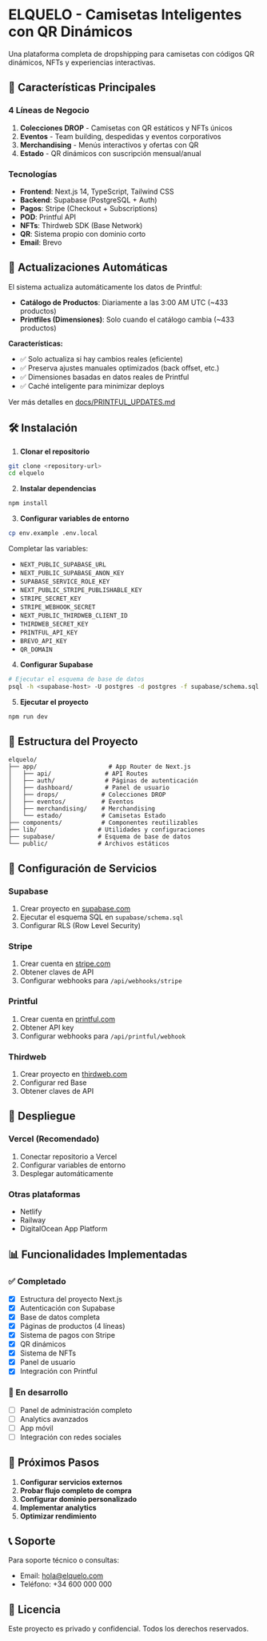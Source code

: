 # ELQUELO - Camisetas Inteligentes con QR Dinámicos

Una plataforma completa de dropshipping para camisetas con códigos QR dinámicos, NFTs y experiencias interactivas.

## 🚀 Características Principales

### 4 Líneas de Negocio

1. **Colecciones DROP** - Camisetas con QR estáticos y NFTs únicos
2. **Eventos** - Team building, despedidas y eventos corporativos
3. **Merchandising** - Menús interactivos y ofertas con QR
4. **Estado** - QR dinámicos con suscripción mensual/anual

### Tecnologías

- **Frontend**: Next.js 14, TypeScript, Tailwind CSS
- **Backend**: Supabase (PostgreSQL + Auth)
- **Pagos**: Stripe (Checkout + Subscriptions)
- **POD**: Printful API
- **NFTs**: Thirdweb SDK (Base Network)
- **QR**: Sistema propio con dominio corto
- **Email**: Brevo

## 🤖 Actualizaciones Automáticas

El sistema actualiza automáticamente los datos de Printful:

- **Catálogo de Productos**: Diariamente a las 3:00 AM UTC (~433 productos)
- **Printfiles (Dimensiones)**: Solo cuando el catálogo cambia (~433 productos)

**Características:**
- ✅ Solo actualiza si hay cambios reales (eficiente)
- ✅ Preserva ajustes manuales optimizados (back offset, etc.)
- ✅ Dimensiones basadas en datos reales de Printful
- ✅ Caché inteligente para minimizar deploys

Ver más detalles en [docs/PRINTFUL_UPDATES.md](docs/PRINTFUL_UPDATES.md)

## 🛠️ Instalación

1. **Clonar el repositorio**
```bash
git clone <repository-url>
cd elquelo
```

2. **Instalar dependencias**
```bash
npm install
```

3. **Configurar variables de entorno**
```bash
cp env.example .env.local
```

Completar las variables:
- `NEXT_PUBLIC_SUPABASE_URL`
- `NEXT_PUBLIC_SUPABASE_ANON_KEY`
- `SUPABASE_SERVICE_ROLE_KEY`
- `NEXT_PUBLIC_STRIPE_PUBLISHABLE_KEY`
- `STRIPE_SECRET_KEY`
- `STRIPE_WEBHOOK_SECRET`
- `NEXT_PUBLIC_THIRDWEB_CLIENT_ID`
- `THIRDWEB_SECRET_KEY`
- `PRINTFUL_API_KEY`
- `BREVO_API_KEY`
- `QR_DOMAIN`

4. **Configurar Supabase**
```bash
# Ejecutar el esquema de base de datos
psql -h <supabase-host> -U postgres -d postgres -f supabase/schema.sql
```

5. **Ejecutar el proyecto**
```bash
npm run dev
```

## 📁 Estructura del Proyecto

```
elquelo/
├── app/                    # App Router de Next.js
│   ├── api/               # API Routes
│   ├── auth/              # Páginas de autenticación
│   ├── dashboard/         # Panel de usuario
│   ├── drops/            # Colecciones DROP
│   ├── eventos/          # Eventos
│   ├── merchandising/    # Merchandising
│   └── estado/           # Camisetas Estado
├── components/           # Componentes reutilizables
├── lib/                 # Utilidades y configuraciones
├── supabase/            # Esquema de base de datos
└── public/              # Archivos estáticos
```

## 🔧 Configuración de Servicios

### Supabase
1. Crear proyecto en [supabase.com](https://supabase.com)
2. Ejecutar el esquema SQL en `supabase/schema.sql`
3. Configurar RLS (Row Level Security)

### Stripe
1. Crear cuenta en [stripe.com](https://stripe.com)
2. Obtener claves de API
3. Configurar webhooks para `/api/webhooks/stripe`

### Printful
1. Crear cuenta en [printful.com](https://printful.com)
2. Obtener API key
3. Configurar webhooks para `/api/printful/webhook`

### Thirdweb
1. Crear proyecto en [thirdweb.com](https://thirdweb.com)
2. Configurar red Base
3. Obtener claves de API

## 🚀 Despliegue

### Vercel (Recomendado)
1. Conectar repositorio a Vercel
2. Configurar variables de entorno
3. Desplegar automáticamente

### Otras plataformas
- Netlify
- Railway
- DigitalOcean App Platform

## 📊 Funcionalidades Implementadas

### ✅ Completado
- [x] Estructura del proyecto Next.js
- [x] Autenticación con Supabase
- [x] Base de datos completa
- [x] Páginas de productos (4 líneas)
- [x] Sistema de pagos con Stripe
- [x] QR dinámicos
- [x] Sistema de NFTs
- [x] Panel de usuario
- [x] Integración con Printful

### 🔄 En desarrollo
- [ ] Panel de administración completo
- [ ] Analytics avanzados
- [ ] App móvil
- [ ] Integración con redes sociales

## 🎯 Próximos Pasos

1. **Configurar servicios externos**
2. **Probar flujo completo de compra**
3. **Configurar dominio personalizado**
4. **Implementar analytics**
5. **Optimizar rendimiento**

## 📞 Soporte

Para soporte técnico o consultas:
- Email: hola@elquelo.com
- Teléfono: +34 600 000 000

## 📄 Licencia

Este proyecto es privado y confidencial. Todos los derechos reservados.
